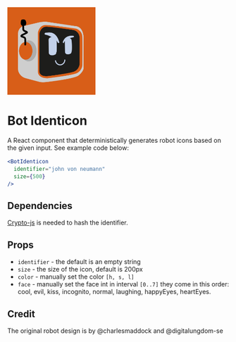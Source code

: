 <img src="https://raw.githubusercontent.com/adelhult/BotIdenticon/main/preview.png" width="200"/>

# Bot Identicon
A React component that deterministically generates robot icons based on the given input. See example code below:
```jsx
<BotIdenticon 
  identifier="john von neumann"
  size={500}
/>
```
## Dependencies
[Crypto-js](https://www.npmjs.com/package/crypto-js) is needed to hash the identifier.

## Props
* `identifier` - the default is an empty string
* `size`       - the size of the icon, default is 200px
* `color`        - manually set the color `[h, s, l]`
* `face`         - manually set the face int in interval `[0..7]`
                 they come in this order:
                  cool, evil, kiss, incognito, normal,
                  laughing, happyEyes, heartEyes.

## Credit
The original robot design is by @charlesmaddock and @digitalungdom-se
  
